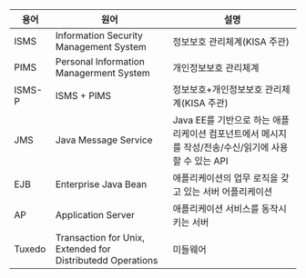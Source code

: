 |용어|원어|설명|
|--|--|--|
|ISMS|Information Security Management System|정보보호 관리체계(KISA 주관)|
|PIMS|Personal Information Managerment System|개인정보보호 관리체계|
|ISMS-P|ISMS + PIMS|정보보호+개인정보보호 관리체계(KISA 주관)|
|JMS|Java Message Service|Java EE를 기반으로 하는 애플리케이션 컴포넌트에서 메시지를 작성/전송/수신/읽기에 사용할 수 있는 API|
|EJB|Enterprise Java Bean|애플리케이션의 업무 로직을 갖고 있는 서버 어플리케이션|
|AP|Application Server|애플리케이션 서비스를 동작시키는 서버|
|Tuxedo|Transaction for Unix, Extended for Distributedd Operations|미들웨어|
